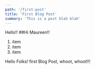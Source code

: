 ```yaml
---
path: '/first-post'
title: 'First Blog Post'
summary: 'This is a post blah blah'
---
```


Hello!!
##Hi Maureen!!
1. item
1. item
1. item

Hello Folks! first Blog Post, whoot, whoot!!!
